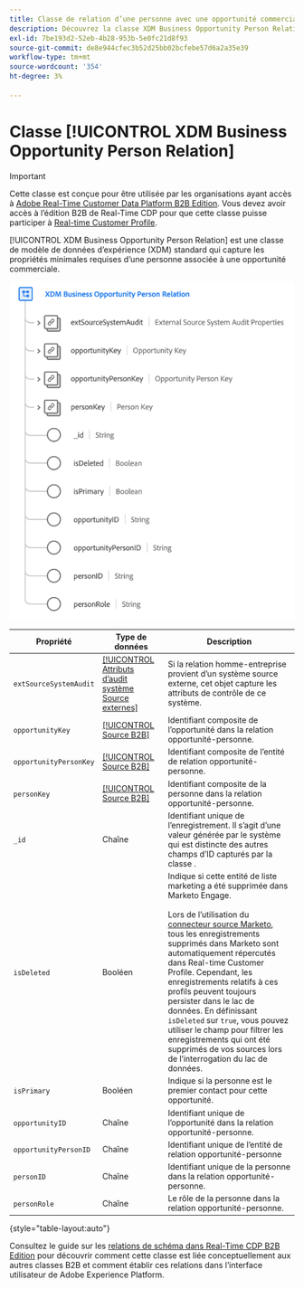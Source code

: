 ```yaml
---
title: Classe de relation d’une personne avec une opportunité commerciale XDM
description: Découvrez la classe XDM Business Opportunity Person Relation dans Experience Data Model (XDM).
exl-id: 7be193d2-52eb-4b28-953b-5e0fc21d8f93
source-git-commit: de8e944cfec3b52d25bb02bcfebe57d6a2a35e39
workflow-type: tm+mt
source-wordcount: '354'
ht-degree: 3%

---
```


# Classe [!UICONTROL XDM Business Opportunity Person Relation]

>[!IMPORTANT]
>
>Cette classe est conçue pour être utilisée par les organisations ayant accès à [Adobe Real-Time Customer Data Platform B2B Edition](../../../rtcdp/b2b-overview.md). Vous devez avoir accès à l’édition B2B de Real-Time CDP pour que cette classe puisse participer à [Real-time Customer Profile](../../../profile/home.md).

[!UICONTROL XDM Business Opportunity Person Relation] est une classe de modèle de données d’expérience (XDM) standard qui capture les propriétés minimales requises d’une personne associée à une opportunité commerciale.

![Structure de la classe XDM Business Opportunity Person telle qu’elle apparaît dans l’interface utilisateur](../../images/classes/b2b/business-opportunity-person-relation.png)

| Propriété | Type de données | Description |
| --- | --- | --- |
| `extSourceSystemAudit` | [[!UICONTROL  Attributs d’audit système Source externes]](../../data-types/external-source-system-audit-attributes.md) | Si la relation homme-entreprise provient d’un système source externe, cet objet capture les attributs de contrôle de ce système. |
| `opportunityKey` | [[!UICONTROL Source B2B]](../../data-types/b2b-source.md) | Identifiant composite de l’opportunité dans la relation opportunité-personne. |
| `opportunityPersonKey` | [[!UICONTROL Source B2B]](../../data-types/b2b-source.md) | Identifiant composite de l’entité de relation opportunité-personne. |
| `personKey` | [[!UICONTROL Source B2B]](../../data-types/b2b-source.md) | Identifiant composite de la personne dans la relation opportunité-personne. |
| `_id` | Chaîne | Identifiant unique de l’enregistrement. Il s’agit d’une valeur générée par le système qui est distincte des autres champs d’ID capturés par la classe . |
| `isDeleted` | Booléen | Indique si cette entité de liste marketing a été supprimée dans Marketo Engage.<br><br>Lors de l’utilisation du [connecteur source Marketo](../../../sources/connectors/adobe-applications/marketo/marketo.md), tous les enregistrements supprimés dans Marketo sont automatiquement répercutés dans Real-time Customer Profile. Cependant, les enregistrements relatifs à ces profils peuvent toujours persister dans le lac de données. En définissant `isDeleted` sur `true`, vous pouvez utiliser le champ pour filtrer les enregistrements qui ont été supprimés de vos sources lors de l’interrogation du lac de données. |
| `isPrimary` | Booléen | Indique si la personne est le premier contact pour cette opportunité. |
| `opportunityID` | Chaîne | Identifiant unique de l’opportunité dans la relation opportunité-personne. |
| `opportunityPersonID` | Chaîne | Identifiant unique de l’entité de relation opportunité-personne |
| `personID` | Chaîne | Identifiant unique de la personne dans la relation opportunité-personne. |
| `personRole` | Chaîne | Le rôle de la personne dans la relation opportunité-personne. |

{style="table-layout:auto"}

Consultez le guide sur les [relations de schéma dans Real-Time CDP B2B Edition](../../tutorials/relationship-b2b.md) pour découvrir comment cette classe est liée conceptuellement aux autres classes B2B et comment établir ces relations dans l’interface utilisateur de Adobe Experience Platform.
